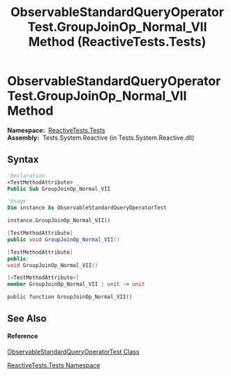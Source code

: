 ﻿---
title: ObservableStandardQueryOperatorTest.GroupJoinOp_Normal_VII Method  (ReactiveTests.Tests)
TOCTitle: GroupJoinOp_Normal_VII Method
ms:assetid: M:ReactiveTests.Tests.ObservableStandardQueryOperatorTest.GroupJoinOp_Normal_VII
ms:mtpsurl: https://msdn.microsoft.com/en-us/library/reactivetests.tests.observablestandardqueryoperatortest.groupjoinop_normal_vii(v=VS.103)
ms:contentKeyID: 36620465
ms.date: 06/28/2011
mtps_version: v=VS.103
f1_keywords:
- ReactiveTests.Tests.ObservableStandardQueryOperatorTest.GroupJoinOp_Normal_VII
dev_langs:
- CSharp
- JScript
- VB
- FSharp
- c++
---

# ObservableStandardQueryOperatorTest.GroupJoinOp\_Normal\_VII Method

**Namespace:**  [ReactiveTests.Tests](hh289046\(v=vs.103\).md)  
**Assembly:**  Tests.System.Reactive (in Tests.System.Reactive.dll)

## Syntax

``` vb
'Declaration
<TestMethodAttribute> _
Public Sub GroupJoinOp_Normal_VII
```

``` vb
'Usage
Dim instance As ObservableStandardQueryOperatorTest

instance.GroupJoinOp_Normal_VII()
```

``` csharp
[TestMethodAttribute]
public void GroupJoinOp_Normal_VII()
```

``` c++
[TestMethodAttribute]
public:
void GroupJoinOp_Normal_VII()
```

``` fsharp
[<TestMethodAttribute>]
member GroupJoinOp_Normal_VII : unit -> unit 
```

``` jscript
public function GroupJoinOp_Normal_VII()
```

## See Also

#### Reference

[ObservableStandardQueryOperatorTest Class](hh288944\(v=vs.103\).md)

[ReactiveTests.Tests Namespace](hh289046\(v=vs.103\).md)

